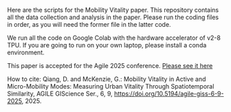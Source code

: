  Here are the scripts for the Mobility Vitality paper. This repository contains all the data collection and analysis in the paper. Please run the coding files in order, as you will need the former file in the latter code.

 We run all the code on Google Colab with the hardware accelerator of v2-8 TPU. If you are going to run on your own laptop, please install a conda environment.

 This paper is accepted for the Agile 2025 conference. 
 [Please see it here](https://agile-giss.copernicus.org/articles/6/9/2025/agile-giss-6-9-2025.html)

 How to cite: 
 Qiang, D. and McKenzie, G.: Mobility Vitality in Active and Micro-Mobility Modes: Measuring Urban Vitality Through Spatiotemporal Similarity, AGILE GIScience Ser., 6, 9, https://doi.org/10.5194/agile-giss-6-9-2025, 2025.
